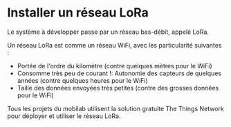 # Installer un réseau LoRa

Le système à développer passe par un réseau bas-débit, appelé LoRa. 

Un réseau LoRa est comme un réseau WiFi, avec les particularité suivantes : 
- Portée de l'ordre du kilomètre (contre quelques mètres pour le WiFi)
- Consomme très peu de courant !: Autonomie des capteurs de quelques années (contre quelques heures pour le WiFi)
- Taille des données envoyées très petites (contre des grosses données pour le WiFi)

Tous les projets du mobilab utilisent la solution gratuite The Things Network pour déployer et utiliser le réseau LoRa.
